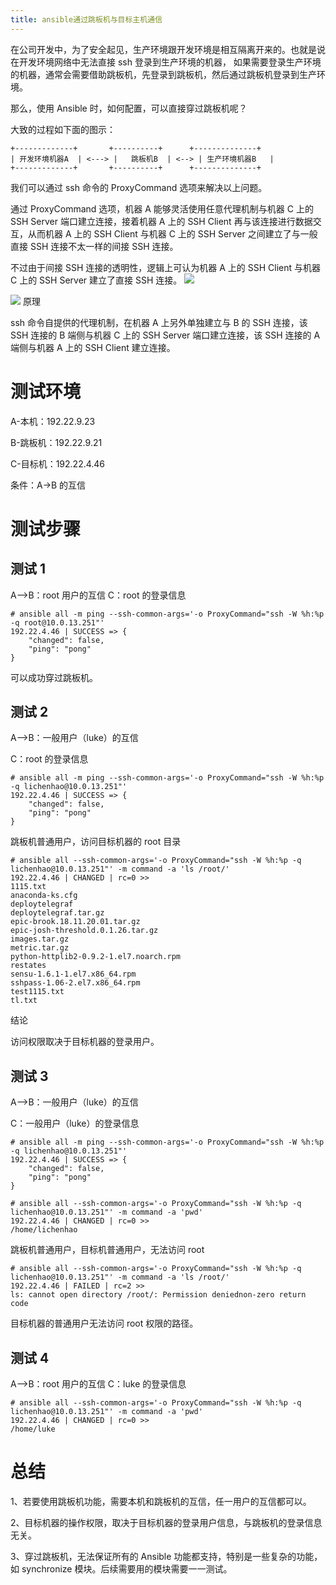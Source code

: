 ```yaml
---
title: ansible通过跳板机与目标主机通信
---
```


在公司开发中，为了安全起见，生产环境跟开发环境是相互隔离开来的。也就是说在开发环境网络中无法直接 ssh 登录到生产环境的机器， 如果需要登录生产环境的机器，通常会需要借助跳板机，先登录到跳板机，然后通过跳板机登录到生产环境。

那么，使用 Ansible 时，如何配置，可以直接穿过跳板机呢？

大致的过程如下面的图示：

    +-------------+       +----------+      +--------------+
    | 开发环境机器A  | <---> |   跳板机B  | <--> | 生产环境机器B   |
    +-------------+       +----------+      +--------------+

我们可以通过 ssh 命令的 ProxyCommand 选项来解决以上问题。

通过 ProxyCommand 选项，机器 A 能够灵活使用任意代理机制与机器 C 上的 SSH Server 端口建立连接，接着机器 A 上的 SSH Client 再与该连接进行数据交互，从而机器 A 上的 SSH Client 与机器 C 上的 SSH Server 之间建立了与一般直接 SSH 连接不太一样的间接 SSH 连接。

不过由于间接 SSH 连接的透明性，逻辑上可认为机器 A 上的 SSH Client 与机器 C 上的 SSH Server 建立了直接 SSH 连接。
![](https://notes-learning.oss-cn-beijing.aliyuncs.com/wawlgb/1616124930604-fefb5961-13b2-48ca-ad59-0e623b3bdc35.jpeg)

![](https://notes-learning.oss-cn-beijing.aliyuncs.com/wawlgb/1616124930609-2ca4dea8-3c64-4b8f-9e78-b37dd522fdba.jpeg)
原理

ssh 命令自提供的代理机制，在机器 A 上另外单独建立与 B 的 SSH 连接，该 SSH 连接的 B 端侧与机器 C 上的 SSH Server 端口建立连接，该 SSH 连接的 A 端侧与机器 A 上的 SSH Client 建立连接。

# 测试环境

A-本机：192.22.9.23

B-跳板机：192.22.9.21

C-目标机：192.22.4.46

条件：A->B 的互信

# 测试步骤

## 测试 1

A–>B：root 用户的互信
C：root 的登录信息

    # ansible all -m ping --ssh-common-args='-o ProxyCommand="ssh -W %h:%p -q root@10.0.13.251"'
    192.22.4.46 | SUCCESS => {
        "changed": false,
        "ping": "pong"
    }

可以成功穿过跳板机。

## 测试 2

A–>B：一般用户（luke）的互信

C：root 的登录信息

    # ansible all -m ping --ssh-common-args='-o ProxyCommand="ssh -W %h:%p -q lichenhao@10.0.13.251"'
    192.22.4.46 | SUCCESS => {
        "changed": false,
        "ping": "pong"
    }

跳板机普通用户，访问目标机器的 root 目录

    # ansible all --ssh-common-args='-o ProxyCommand="ssh -W %h:%p -q lichenhao@10.0.13.251"' -m command -a 'ls /root/'
    192.22.4.46 | CHANGED | rc=0 >>
    1115.txt
    anaconda-ks.cfg
    deploytelegraf
    deploytelegraf.tar.gz
    epic-brook.18.11.20.01.tar.gz
    epic-josh-threshold.0.1.26.tar.gz
    images.tar.gz
    metric.tar.gz
    python-httplib2-0.9.2-1.el7.noarch.rpm
    restates
    sensu-1.6.1-1.el7.x86_64.rpm
    sshpass-1.06-2.el7.x86_64.rpm
    test1115.txt
    tl.txt

结论

访问权限取决于目标机器的登录用户。

## 测试 3

A–>B：一般用户（luke）的互信

C：一般用户（luke）的登录信息

    # ansible all -m ping --ssh-common-args='-o ProxyCommand="ssh -W %h:%p -q lichenhao@10.0.13.251"'
    192.22.4.46 | SUCCESS => {
        "changed": false,
        "ping": "pong"
    }

<!---->

    # ansible all --ssh-common-args='-o ProxyCommand="ssh -W %h:%p -q lichenhao@10.0.13.251"' -m command -a 'pwd'
    192.22.4.46 | CHANGED | rc=0 >>
    /home/lichenhao

跳板机普通用户，目标机普通用户，无法访问 root

    # ansible all --ssh-common-args='-o ProxyCommand="ssh -W %h:%p -q lichenhao@10.0.13.251"' -m command -a 'ls /root/'
    192.22.4.46 | FAILED | rc=2 >>
    ls: cannot open directory /root/: Permission deniednon-zero return code

目标机器的普通用户无法访问 root 权限的路径。

## 测试 4

A–>B：root 用户的互信
C：luke 的登录信息

    # ansible all --ssh-common-args='-o ProxyCommand="ssh -W %h:%p -q lichenhao@10.0.13.251"' -m command -a 'pwd'
    192.22.4.46 | CHANGED | rc=0 >>
    /home/luke

# 总结

1、若要使用跳板机功能，需要本机和跳板机的互信，任一用户的互信都可以。

2、目标机器的操作权限，取决于目标机器的登录用户信息，与跳板机的登录信息无关。

3、穿过跳板机，无法保证所有的 Ansible 功能都支持，特别是一些复杂的功能，如 synchronize 模块。后续需要用的模块需要一一测试。
